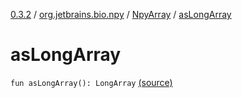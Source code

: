 [0.3.2](../../index.md) / [org.jetbrains.bio.npy](../index.md) / [NpyArray](index.md) / [asLongArray](.)

# asLongArray

`fun asLongArray(): LongArray` [(source)](https://github.com/JetBrains-Research/npy/blob/0.3.2/src/main/kotlin/org/jetbrains/bio/npy/Npy.kt#L353)